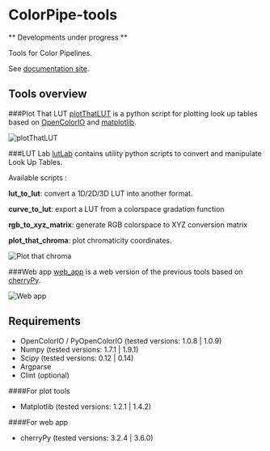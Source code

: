 ColorPipe-tools
===============

** Developments under progress **

Tools for Color Pipelines.

See [documentation site](http://mikrosimage.github.io/ColorPipe-tools/about/).

Tools overview
---------------

###Plot That LUT
[plotThatLUT](https://github.com/mikrosimage/ColorPipe-tools/tree/master/plotThatLut) is a python script for plotting look up tables based on [OpenColorIO](http://opencolorio.org/) and [matplotlib](http://matplotlib.org/).

![plotThatLUT](https://dl.dropboxusercontent.com/u/2979643/plotThatLUT.png "plotThatLUT")

###LUT Lab
[lutLab](https://github.com/mikrosimage/ColorPipe-tools/tree/master/lutLab) contains utility python scripts to convert and manipulate Look Up Tables.

Available scripts :   

**lut_to_lut**: convert a 1D/2D/3D LUT into another format.   

**curve_to_lut**: export a LUT from a colorspace gradation function

**rgb_to_xyz_matrix**: generate RGB colorspace to XYZ conversion matrix     

**plot_that_chroma**: plot chromaticity coordinates.

![Plot that chroma](https://dl.dropboxusercontent.com/u/2979643/plot_that_chroma.jpg "Plot that chroma")

###Web app
[web_app](https://github.com/mikrosimage/ColorPipe-tools/tree/master/web_app) is a web version of the previous tools based on [cherryPy](http://www.cherrypy.org/).

![Web app](https://dl.dropboxusercontent.com/u/2979643/PlotThatLUT_webapp2.png "Web app")

Requirements
-------------------

+ OpenColorIO / PyOpenColorIO (tested versions: 1.0.8 | 1.0.9) 
+ Numpy (tested versions: 1.7.1 | 1.9.1) 
+ Scipy (tested versions: 0.12 | 0.14) 
+ Argparse
+ Clint (optional)

####For plot tools
+ Matplotlib (tested versions: 1.2.1 | 1.4.2) 

####For web app
+ cherryPy (tested versions: 3.2.4 | 3.6.0) 
